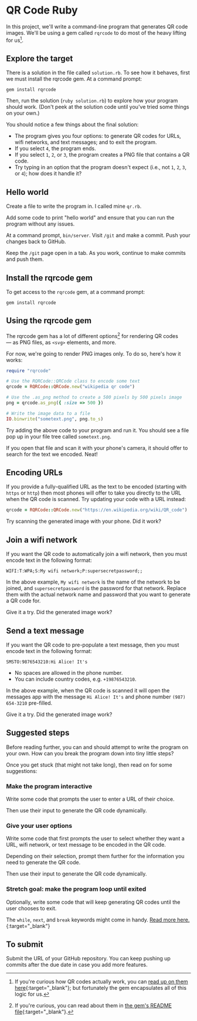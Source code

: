 # QR Code Ruby

In this project, we'll write a command-line program that generates QR code images. We'll be using a gem called `rqrcode` to do most of the heavy lifting for us[^how_qr_codes_work].

[^how_qr_codes_work]: If you're curious how QR codes actually work, you can [read up on them here](https://typefully.com/DanHollick/qr-codes-T7tLlNi){:target="_blank"}; but fortunately the gem encapsulates all of this logic for us.

## Explore the target

There is a solution in the file called `solution.rb`. To see how it behaves, first we must install the rqrcode gem. At a command prompt:

```
gem install rqrcode
```

Then, run the solution (`ruby solution.rb`) to explore how your program should work. (Don't peek at the solution code until you've tried some things on your own.)

You should notice a few things about the final solution:

- The program gives you four options: to generate QR codes for URLs, wifi networks, and text messages; and to exit the program.
- If you select `4`, the program ends.
- If you select `1`, `2`, or `3`, the program creates a PNG file that contains a QR code.
- Try typing in an option that the program doesn't expect (i.e., not `1`, `2`, `3`, or `4`); how does it handle it?

## Hello world

Create a file to write the program in. I called mine `qr.rb`.

Add some code to print "hello world" and ensure that you can run the program without any issues.

At a command prompt, `bin/server`. Visit `/git` and make a commit. Push your changes back to GitHub.

Keep the `/git` page open in a tab. As you work, continue to make commits and push them.

## Install the rqrcode gem

To get access to the `rqrcode` gem, at a command prompt:

```
gem install rqrcode
```

## Using the rqrcode gem

The rqrcode gem has a lot of different options[^rqrcode] for rendering QR codes — as PNG files, as `<svg>` elements, and more.

[^rqrcode]: If you're curious, you can read about them in [the gem's README file](https://github.com/whomwah/rqrcode){:target="_blank"}.

For now, we're going to render PNG images only. To do so, here's how it works:

```ruby
require "rqrcode"

# Use the RQRCode::QRCode class to encode some text
qrcode = RQRCode::QRCode.new("wikipedia qr code")

# Use the .as_png method to create a 500 pixels by 500 pixels image
png = qrcode.as_png({ :size => 500 })

# Write the image data to a file
IO.binwrite("sometext.png", png.to_s)
```

Try adding the above code to your program and run it. You should see a file pop up in your file tree called `sometext.png`.

If you open that file and scan it with your phone's camera, it should offer to search for the text we encoded. Neat!

## Encoding URLs

If you provide a fully-qualified URL as the text to be encoded (starting with `https` or `http`) then most phones will offer to take you directly to the URL when the QR code is scanned. Try updating your code with a URL instead:

```ruby
qrcode = RQRCode::QRCode.new("https://en.wikipedia.org/wiki/QR_code")
```

Try scanning the generated image with your phone. Did it work?

## Join a wifi network

If you want the QR code to automatically join a wifi network, then you must encode text in the following format:

```
WIFI:T:WPA;S:My wifi network;P:supersecretpassword;;
```


In the above example, `My wifi network` is the name of the network to be joined, and `supersecretpassword` is the password for that network. Replace them with the actual network name and password that you want to generate a QR code for.

Give it a try. Did the generated image work?

## Send a text message

If you want the QR code to pre-populate a text message, then you must encode text in the following format:

```
SMSTO:9876543210:Hi Alice! It's
```

- No spaces are allowed in the phone number.
- You can include country codes, e.g. `+19876543210`.

In the above example, when the QR code is scanned it will open the messages app with the message `Hi Alice! It's` and phone number `(987) 654-3210` pre-filled.

Give it a try. Did the generated image work?

## Suggested steps

Before reading further, you can and should attempt to write the program on your own. How can you break the program down into tiny little steps?

Once you get stuck (that might not take long), then read on for some suggestions:

### Make the program interactive

Write some code that prompts the user to enter a URL of their choice.

Then use their input to generate the QR code dynamically.

### Give your user options

Write some code that first prompts the user to select whether they want a URL, wifi network, or text message to be encoded in the QR code.

Depending on their selection, prompt them further for the information you need to generate the QR code.

Then use their input to generate the QR code dynamically.

### Stretch goal: make the program loop until exited

Optionally, write some code that will keep generating QR codes until the user chooses to exit.

The `while`, `next`, and `break` keywords might come in handy. [Read more here.](https://www.geeksforgeeks.org/ruby-break-and-next-statement/){:target="_blank"}

## To submit

Submit the URL of your GitHub repository. You can keep pushing up commits after the due date in case you add more features.

